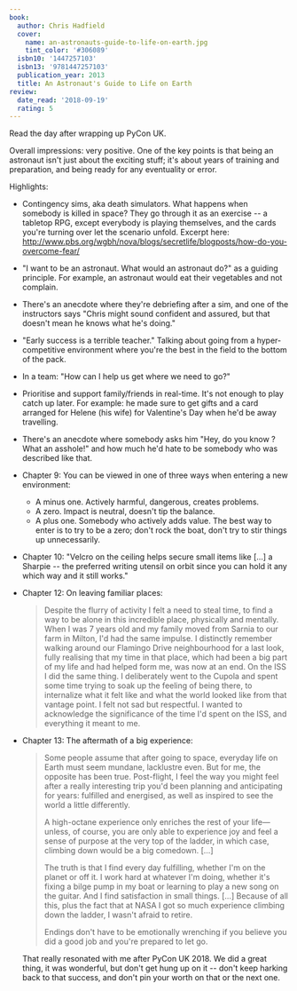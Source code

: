 ```yaml
---
book:
  author: Chris Hadfield
  cover:
    name: an-astronauts-guide-to-life-on-earth.jpg
    tint_color: '#306089'
  isbn10: '1447257103'
  isbn13: '9781447257103'
  publication_year: 2013
  title: An Astronaut's Guide to Life on Earth
review:
  date_read: '2018-09-19'
  rating: 5
---
```


Read the day after wrapping up PyCon UK.

Overall impressions: very positive.  One of the key points is that being an astronaut isn't just about the exciting stuff; it's about years of training and preparation, and being ready for any eventuality or error.

Highlights:

* Contingency sims, aka death simulators.  What happens when somebody is killed in space?  They go through it as an exercise -- a tabletop RPG, except everybody is playing themselves, and the cards you're turning over let the scenario unfold.  Excerpt here: <http://www.pbs.org/wgbh/nova/blogs/secretlife/blogposts/how-do-you-overcome-fear/>

* "I want to be an astronaut.  What would an astronaut do?"  as a guiding principle.  For example, an astronaut would eat their vegetables and not complain.

* There's an anecdote where they're debriefing after a sim, and one of the instructors says "Chris might sound confident and assured, but that doesn't mean he knows what he's doing."

* "Early success is a terrible teacher."  Talking about going from a hyper-competitive environment where you're the best in the field to the bottom of the pack.

* In a team: "How can I help us get where we need to go?"

* Prioritise and support family/friends in real-time.  It's not enough to play catch up later.  For example: he made sure to get gifts and a card arranged for Helene (his wife) for Valentine's Day when he'd be away travelling.

* There's an anecdote where somebody asks him "Hey, do you know <name>? What an asshole!" and how much he'd hate to be somebody who was described like that.

* Chapter 9: You can be viewed in one of three ways when entering a new environment:
    - A minus one.  Actively harmful, dangerous, creates problems.
    - A zero.  Impact is neutral, doesn't tip the balance.
    - A plus one.  Somebody who actively adds value.
  The best way to enter is to try to be a zero; don't rock the boat, don't try to stir things up unnecessarily.

* Chapter 10: "Velcro on the ceiling helps secure small items like […] a Sharpie -- the preferred writing utensil on orbit since you can hold it any which way and it still works."

*   Chapter 12: On leaving familiar places:

    > Despite the flurry of activity I felt a need to steal time, to find a way to be alone in this incredible place, physically and mentally.  When I was 7 years old and my family moved from Sarnia to our farm in Milton, I'd had the same impulse.  I distinctly remember walking around our Flamingo Drive neighbourhood for a last look, fully realising that my time in that place, which had been a big part of my life and had helped form me, was now at an end.  On the ISS I did the same thing.  I deliberately went to the Cupola and spent some time trying to soak up the feeling of being there, to internalize what it felt like and what the world looked like from that vantage point.  I felt not sad but respectful.  I wanted to acknowledge the significance of the time I'd spent on the ISS, and everything it meant to me.

*   Chapter 13: The aftermath of a big experience:

    > Some people assume that after going to space, everyday life on Earth must seem mundane, lacklustre even.  But for me, the opposite has been true.  Post-flight, I feel the way you might feel after a really interesting trip you'd been planning and anticipating for years: fulfilled and energised, as well as inspired to see the world a little differently.
    >
    > A high-octane experience only enriches the rest of your life—unless, of course, you are only able to experience joy and feel a sense of purpose at the very top of the ladder, in which case, climbing down would be a big comedown. […]
    >
    > The truth is that I find every day fulfilling, whether I'm on the planet or off it.  I work hard at whatever I'm doing, whether it's fixing a bilge pump in my boat or learning to play a new song on the guitar.  And I find satisfaction in small things. […] Because of all this, plus the fact that at NASA I got so much experience climbing down the ladder, I wasn't afraid to retire.
    >
    > Endings don't have to be emotionally wrenching if you believe you did a good job and you're prepared to let go.

    That really resonated with me after PyCon UK 2018.  We did a great thing, it was wonderful, but don't get hung up on it -- don't keep harking back to that success, and don't pin your worth on that or the next one.